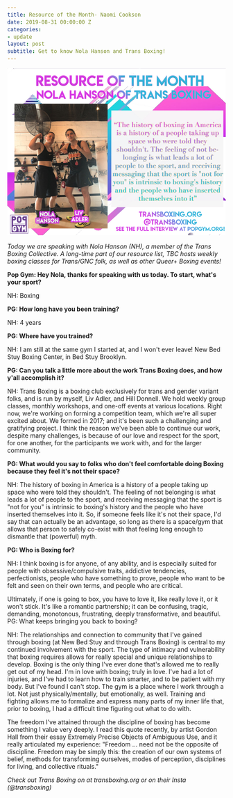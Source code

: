 ```yaml
---
title: Resource of the Month- Naomi Cookson
date: 2019-08-31 00:00:00 Z
categories:
- update
layout: post
subtitle: Get to know Nola Hanson and Trans Boxing!
---
```


![Nola Hanson and Liv Tyler of Trans Boxing](/assets/transbox.jpg)

_Today we are speaking with Nola Hanson (NH), a member of the Trans Boxing Collective. A long-time part of our resource list, TBC hosts weekly boxing classes for Trans/GNC folk, as well as other Queer+ Boxing events!_

**Pop Gym: Hey Nola, thanks for speaking with us today. To start, what's your sport?**

NH: Boxing

**PG: How long have you been training?**

NH: 4 years

**PG: Where have you trained?**

NH: I am still at the same gym I started at, and I won't ever leave! New Bed Stuy Boxing Center, in Bed Stuy Brooklyn.

**PG: Can you talk a little more about the work Trans Boxing does, and how y'all accomplish it?**

NH: Trans Boxing is a boxing club exclusively for trans and gender variant folks, and is run by myself, Liv Adler, and Hill Donnell. We hold weekly group classes, monthly workshops, and one-off events at various locations. Right now, we're working on forming a competition team, which we're all super excited about. We formed in 2017; and it's been such a challenging and gratifying project. I think the reason we've been able to continue our work, despite many challenges, is because of our love and respect for the sport, for one another, for the participants we work with, and for the larger community. 

**PG: What would you say to folks who don't feel comfortable doing Boxing because they feel it's not their space?**

NH: The history of boxing in America is a history of a people taking up space who were told they shouldn't. The feeling of not belonging is what leads a lot of people to the sport, and receiving messaging that the sport is "not for you" is intrinsic to boxing's history and the people who have inserted themselves into it. So, if someone feels like it's not their space, I'd say that can actually be an advantage, so long as there is a space/gym that allows that person to safely co-exist with that feeling long enough to dismantle that (powerful) myth. 

**PG: Who is Boxing for?**

NH: I think boxing is for anyone, of any ability, and is especially suited for people with obsessive/compulsive traits, addictive tendencies, perfectionists, people who have something to prove, people who want to be felt and seen on their own terms, and people who are critical.  

Ultimately, if one is going to box, you have to love it, like really love it, or it won't stick. It's like a romantic partnership; it can be confusing, tragic, demanding, monotonous, frustrating, deeply transformative, and beautiful.
PG: What keeps bringing you back to boxing?

NH: The relationships and connection to community that I've gained through boxing (at New Bed Stuy and through Trans Boxing) is central to my continued involvement with the sport. The type of intimacy and vulnerability that boxing requires allows for really special and unique relationships to develop. Boxing is the only thing I've ever done that's allowed me to really get out of my head. I'm in love with boxing; truly in love. I've had a lot of injuries, and I've had to learn how to train smarter, and to be patient with my body. But I've found I can't stop. The gym is a place where I work through a lot. Not just physically/mentally, but emotionally, as well. Training and fighting allows me to formalize and express many parts of my inner life that, prior to boxing, I had a difficult time figuring out what to do with. 

The freedom I've attained through the discipline of boxing has become something I value very deeply. I read this quote recently, by artist Gordon Hall from their essay Extremely Precise Objects of Ambiguous Use, and it really articulated my experience: "Freedom ... need not be the opposite of discipline. Freedom may be simply this: the creation of our own systems of belief, methods for transforming ourselves, modes of perception, disciplines for living, and collective rituals." 

_Check out Trans Boxing on at transboxing.org or on their Insta (@transboxing)_

